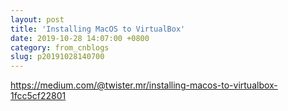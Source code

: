 ```yaml
---
layout: post
title: 'Installing MacOS to VirtualBox'
date: 2019-10-28 14:07:00 +0800
category: from_cnblogs
slug: p20191028140700
---
```

https://medium.com/@twister.mr/installing-macos-to-virtualbox-1fcc5cf22801